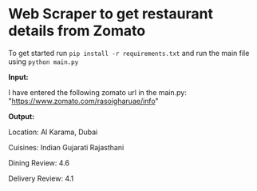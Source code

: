 # Web Scraper to get restaurant details from Zomato

To get started run `pip install -r requirements.txt` and run the main file using `python main.py`

**Input:**

I have entered the following zomato url in the main.py: "https://www.zomato.com/rasoigharuae/info"

**Output:**

Location:  Al Karama, Dubai

Cuisines: 
Indian
Gujarati
Rajasthani

Dining Review:  4.6

Delivery Review:  4.1
